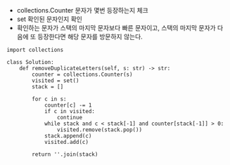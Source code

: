 - collections.Counter 문자가 몇번 등장하는지 체크
- set 확인된 문자인지 확인
- 확인하는 문자가 스택의 마지막 문자보다 빠른 문자이고, 스택의 마지막 문자가 다음에 또 등장한다면 해당 문자를 방문하지 않는다.
```
import collections

class Solution:
    def removeDuplicateLetters(self, s: str) -> str:
        counter = collections.Counter(s)
        visited = set()
        stack = []

        for c in s:
            counter[c] -= 1
            if c in visited:
                continue
            while stack and c < stack[-1] and counter[stack[-1]] > 0:
                visited.remove(stack.pop())
            stack.append(c)
            visited.add(c)

        return ''.join(stack)
```
